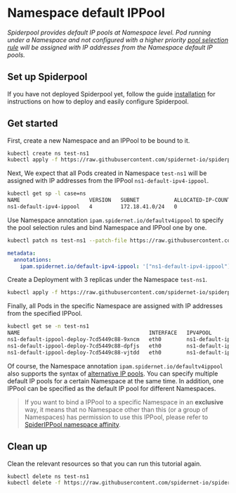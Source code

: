 # Namespace default IPPool

*Spiderpool provides default IP pools at Namespace level. Pod running under a Namespace and not configured with a higher priority [pool selection rule](TODO) will be assigned with IP addresses from the Namespace default IP pools.*

## Set up Spiderpool

If you have not deployed Spiderpool yet, follow the guide [installation](https://github.com/spidernet-io/spiderpool/blob/main/docs/usage/install.md) for instructions on how to deploy and easily configure Spiderpool.

## Get started

First, create a new Namespace and an IPPool to be bound to it.

```bash
kubectl create ns test-ns1
kubectl apply -f https://raw.githubusercontent.com/spidernet-io/spiderpool/main/docs/example/ippool-namespace/ns1-default-ipv4-ippool.yaml
```

Next, We expect that all Pods created in Namespace `test-ns1` will be assigned with IP addresses from the IPPool `ns1-default-ipv4-ippool`.

```bash
kubectl get sp -l case=ns
NAME                      VERSION   SUBNET           ALLOCATED-IP-COUNT   TOTAL-IP-COUNT   DISABLE
ns1-default-ipv4-ippool   4         172.18.41.0/24   0                    4                false
```

Use Namespace annotation `ipam.spidernet.io/defaultv4ippool` to specify the pool selection rules and bind Namespace and IPPool one by one.

```bash
kubectl patch ns test-ns1 --patch-file https://raw.githubusercontent.com/spidernet-io/spiderpool/main/docs/example/ippool-namespace/ns1-ippool-selection-patch.yaml
```

```yaml
metadata:
  annotations:
    ipam.spidernet.io/default-ipv4-ippool: '["ns1-default-ipv4-ippool"]'
```

Create a Deployment with 3 replicas under the Namespace `test-ns1`.

```bash
kubectl apply -f https://raw.githubusercontent.com/spidernet-io/spiderpool/main/docs/example/ippool-namespace/ns1-default-ippool-deploy.yaml
```

Finally, all Pods in the specific Namespace are assigned with IP addresses from the specified IPPool.

```bash
kubectl get se -n test-ns1
NAME                                         INTERFACE   IPV4POOL                  IPV4              IPV6POOL   IPV6   NODE            CREATETION TIME
ns1-default-ippool-deploy-7cd5449c88-9xncm   eth0        ns1-default-ipv4-ippool   172.18.41.41/24                     spider-worker   57s
ns1-default-ippool-deploy-7cd5449c88-dpfjs   eth0        ns1-default-ipv4-ippool   172.18.41.43/24                     spider-worker   57s
ns1-default-ippool-deploy-7cd5449c88-vjtdd   eth0        ns1-default-ipv4-ippool   172.18.41.42/24                     spider-worker   58s
```

Of course, the Namespace annotation `ipam.spidernet.io/defaultv4ippool` also supports the syntax of [alternative IP pools](https://github.com/spidernet-io/spiderpool/blob/main/docs/usage/ippool-multi.md). You can specify multiple default IP pools for a certain Namespace at the same time. In addition, one IPPool can be specified as the default IP pool for different Namespaces.

>If you want to bind a IPPool to a specific Namespace in an **exclusive** way, it means that no Namespace other than this (or a group of Namespaces) has permission to use this IPPool, please refer to [SpiderIPPool namespace affinity](https://github.com/spidernet-io/spiderpool/blob/main/docs/usage/ippool-affinity-namespace.md).

## Clean up

Clean the relevant resources so that you can run this tutorial again.

```bash
kubectl delete ns test-ns1
kubectl delete -f https://raw.githubusercontent.com/spidernet-io/spiderpool/main/docs/example/ippool-namespace/ns1-default-ipv4-ippool.yaml --ignore-not-found=true
```

